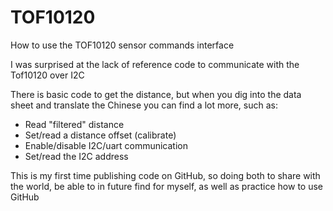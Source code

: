 # TOF10120
How to use the TOF10120 sensor commands interface

I was surprised at the lack of reference code to communicate with the Tof10120 over I2C

There is basic code to get the distance, but when you dig into the data sheet and translate the Chinese you can find a lot more, such as:
- Read "filtered" distance
- Set/read a distance offset (calibrate)
- Enable/disable I2C/uart communication
- Set/read the I2C address

This is my first time publishing code on GitHub, so doing both to share with the world, be able to in future find for myself, as well as practice how to use GitHub
